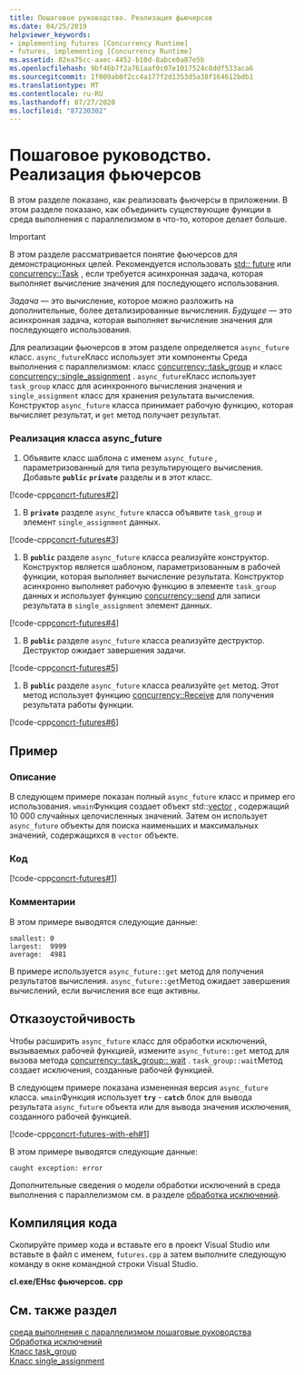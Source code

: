 ```yaml
---
title: Пошаговое руководство. Реализация фьючерсов
ms.date: 04/25/2019
helpviewer_keywords:
- implementing futures [Concurrency Runtime]
- futures, implementing [Concurrency Runtime]
ms.assetid: 82ea75cc-aaec-4452-b10d-8abce0a87e5b
ms.openlocfilehash: 9bf46b7f2a761aaf0c07e1017524c8ddf533aca6
ms.sourcegitcommit: 1f009ab0f2cc4a177f2d1353d5a38f164612bdb1
ms.translationtype: MT
ms.contentlocale: ru-RU
ms.lasthandoff: 07/27/2020
ms.locfileid: "87230302"
---
```

# <a name="walkthrough-implementing-futures"></a>Пошаговое руководство. Реализация фьючерсов

В этом разделе показано, как реализовать фьючерсы в приложении. В этом разделе показано, как объединить существующие функции в среда выполнения с параллелизмом в что-то, которое делает больше.

> [!IMPORTANT]
> В этом разделе рассматривается понятие фьючерсов для демонстрационных целей. Рекомендуется использовать [std:: future](../../standard-library/future-class.md) или [concurrency::Task](../../parallel/concrt/reference/task-class.md) , если требуется асинхронная задача, которая выполняет вычисление значения для последующего использования.

*Задача* — это вычисление, которое можно разложить на дополнительные, более детализированные вычисления. *Будущее* — это асинхронная задача, которая выполняет вычисление значения для последующего использования.

Для реализации фьючерсов в этом разделе определяется `async_future` класс. `async_future`Класс использует эти компоненты Среда выполнения с параллелизмом: класс [concurrency::task_group](reference/task-group-class.md) и класс [concurrency::single_assignment](../../parallel/concrt/reference/single-assignment-class.md) . `async_future`Класс использует `task_group` класс для асинхронного вычисления значения и `single_assignment` класс для хранения результата вычисления. Конструктор `async_future` класса принимает рабочую функцию, которая вычисляет результат, и `get` метод получает результат.

### <a name="to-implement-the-async_future-class"></a>Реализация класса async_future

1. Объявите класс шаблона с именем `async_future` , параметризованный для типа результирующего вычисления. Добавьте **`public`** **`private`** разделы и в этот класс.

[!code-cpp[concrt-futures#2](../../parallel/concrt/codesnippet/cpp/walkthrough-implementing-futures_1.cpp)]

1. В **`private`** разделе `async_future` класса объявите `task_group` и элемент `single_assignment` данных.

[!code-cpp[concrt-futures#3](../../parallel/concrt/codesnippet/cpp/walkthrough-implementing-futures_2.cpp)]

1. В **`public`** разделе `async_future` класса реализуйте конструктор. Конструктор является шаблоном, параметризованным в рабочей функции, которая выполняет вычисление результата. Конструктор асинхронно выполняет рабочую функцию в элементе `task_group` данных и использует функцию [concurrency::send](reference/concurrency-namespace-functions.md#send) для записи результата в `single_assignment` элемент данных.

[!code-cpp[concrt-futures#4](../../parallel/concrt/codesnippet/cpp/walkthrough-implementing-futures_3.cpp)]

1. В **`public`** разделе `async_future` класса реализуйте деструктор. Деструктор ожидает завершения задачи.

[!code-cpp[concrt-futures#5](../../parallel/concrt/codesnippet/cpp/walkthrough-implementing-futures_4.cpp)]

1. В **`public`** разделе `async_future` класса реализуйте `get` метод. Этот метод использует функцию [concurrency::Receive](reference/concurrency-namespace-functions.md#receive) для получения результата работы функции.

[!code-cpp[concrt-futures#6](../../parallel/concrt/codesnippet/cpp/walkthrough-implementing-futures_5.cpp)]

## <a name="example"></a>Пример

### <a name="description"></a>Описание

В следующем примере показан полный `async_future` класс и пример его использования. `wmain`Функция создает объект std::[vector](../../standard-library/vector-class.md) , содержащий 10 000 случайных целочисленных значений. Затем он использует `async_future` объекты для поиска наименьших и максимальных значений, содержащихся в `vector` объекте.

### <a name="code"></a>Код

[!code-cpp[concrt-futures#1](../../parallel/concrt/codesnippet/cpp/walkthrough-implementing-futures_6.cpp)]

### <a name="comments"></a>Комментарии

В этом примере выводятся следующие данные:

```Output
smallest: 0
largest:  9999
average:  4981
```

В примере используется `async_future::get` метод для получения результатов вычисления. `async_future::get`Метод ожидает завершения вычислений, если вычисления все еще активны.

## <a name="robust-programming"></a>Отказоустойчивость

Чтобы расширить `async_future` класс для обработки исключений, вызываемых рабочей функцией, измените `async_future::get` метод для вызова метода [concurrency::task_group:: wait](reference/task-group-class.md#wait) . `task_group::wait`Метод создает исключения, созданные рабочей функцией.

В следующем примере показана измененная версия `async_future` класса. `wmain`Функция использует **`try`** - **`catch`** блок для вывода результата `async_future` объекта или для вывода значения исключения, созданного рабочей функцией.

[!code-cpp[concrt-futures-with-eh#1](../../parallel/concrt/codesnippet/cpp/walkthrough-implementing-futures_7.cpp)]

В этом примере выводятся следующие данные:

```Output
caught exception: error
```

Дополнительные сведения о модели обработки исключений в среда выполнения с параллелизмом см. в разделе [обработка исключений](../../parallel/concrt/exception-handling-in-the-concurrency-runtime.md).

## <a name="compiling-the-code"></a>Компиляция кода

Скопируйте пример кода и вставьте его в проект Visual Studio или вставьте в файл с именем, `futures.cpp` а затем выполните следующую команду в окне командной строки Visual Studio.

**cl.exe/EHsc фьючерсов. cpp**

## <a name="see-also"></a>См. также раздел

[среда выполнения с параллелизмом пошаговые руководства](../../parallel/concrt/concurrency-runtime-walkthroughs.md)<br/>
[Обработка исключений](../../parallel/concrt/exception-handling-in-the-concurrency-runtime.md)<br/>
[Класс task_group](reference/task-group-class.md)<br/>
[Класс single_assignment](../../parallel/concrt/reference/single-assignment-class.md)
